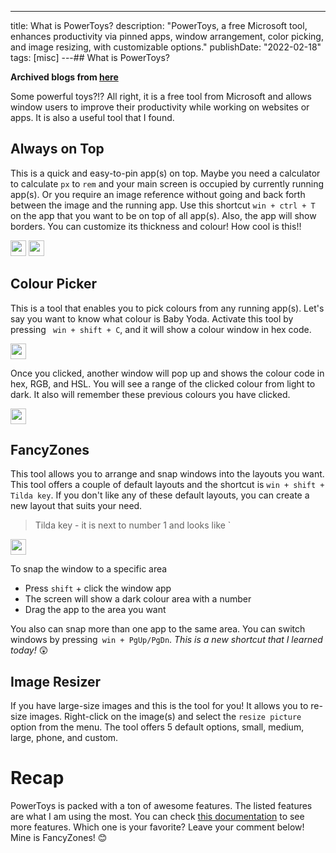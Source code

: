 ---
title: What is PowerToys?
description: "PowerToys, a free Microsoft tool, enhances productivity via pinned apps, window arrangement, color picking, and image resizing, with customizable options."
publishDate: "2022-02-18"
tags: [misc]
---## What is PowerToys?

**Archived blogs from [here](https://victoriacheng15.hashnode.dev/what-is-powertoys)**

Some powerful toys?!? All right, it is a free tool from Microsoft and allows window users to improve their productivity while working on websites or apps. It is also a useful tool that I found.

## Always on Top

This is a quick and easy-to-pin app(s) on top. Maybe you need a calculator to calculate `px` to `rem` and your main screen is occupied by currently running app(s). Or you require an image reference without going and back forth between the image and the running app. Use this shortcut `win + ctrl + T` on the app that you want to be on top of all app(s). Also, the app will show borders. You can customize its thickness and colour! How cool is this!!

<img src="https://cdn.hashnode.com/res/hashnode/image/upload/v1645211255185/beoihZC5AC.png" width="25" alt="">

<img src="https://cdn.hashnode.com/res/hashnode/image/upload/v1645211363911/tZTDYTueV.png" width="25" alt="">

## Colour Picker

This is a tool that enables you to pick colours from any running app(s). Let's say you want to know what colour is Baby Yoda. Activate this tool by pressing ` win + shift + C`, and it will show a colour window in hex code.

<img src="https://cdn.hashnode.com/res/hashnode/image/upload/v1645213885046/mvcxUiIzJ.gif" width="25" alt="">

Once you clicked, another window will pop up and shows the colour code in hex, RGB, and HSL. You will see a range of the clicked colour from light to dark. It also will remember these previous colours you have clicked.

<img src="https://cdn.hashnode.com/res/hashnode/image/upload/v1645214060528/tt9Ae1em-.png" width="25" alt="">

## FancyZones

This tool allows you to arrange and snap windows into the layouts you want. This tool offers a couple of default layouts and the shortcut is `win + shift + Tilda key`. If you don't like any of these default layouts, you can create a new layout that suits your need.

> Tilda key - it is next to number 1 and looks like `

<img src="https://cdn.hashnode.com/res/hashnode/image/upload/v1645214626511/8c8ZVuaBQ.png" width="25" alt="">

To snap the window to a specific area

- Press `shift` + click the window app
- The screen will show a dark colour area with a number
- Drag the app to the area you want

You also can snap more than one app to the same area. You can switch windows by pressing` win + PgUp/PgDn`. _This is a new shortcut that I learned today!_ 😲

## Image Resizer

If you have large-size images and this is the tool for you! It allows you to re-size images. Right-click on the image(s) and select the `resize picture` option from the menu. The tool offers 5 default options, small, medium, large, phone, and custom.

# Recap

PowerToys is packed with a ton of awesome features. The listed features are what I am using the most. You can check [this documentation](https://docs.microsoft.com/en-us/windows/powertoys/) to see more features. Which one is your favorite? Leave your comment below! Mine is FancyZones! 😊
